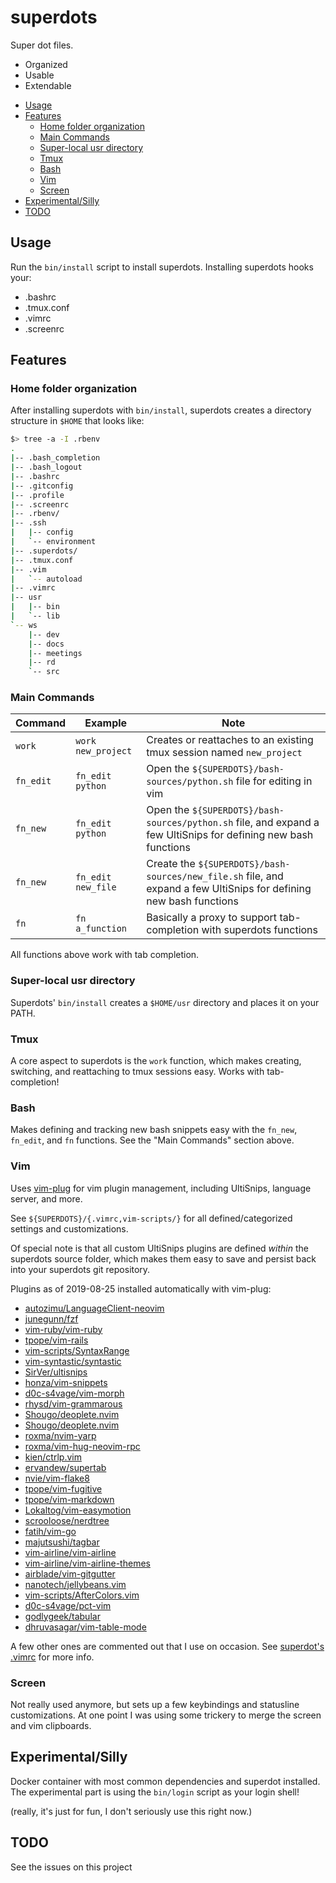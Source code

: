 
# superdots

Super dot files.

* Organized
* Usable
* Extendable

- [Usage](#usage)
- [Features](#features)
  * [Home folder organization](#home-folder-organization)
  * [Main Commands](#main-commands)
  * [Super-local usr directory](#super-local-usr-directory)
  * [Tmux](#tmux)
  * [Bash](#bash)
  * [Vim](#vim)
  * [Screen](#screen)
- [Experimental/Silly](#experimentalsilly)
- [TODO](#todo)

## Usage

Run the `bin/install` script to install superdots. Installing superdots hooks
your:

* .bashrc
* .tmux.conf
* .vimrc
* .screenrc

## Features

### Home folder organization

After installing superdots with `bin/install`, superdots creates a directory
structure in `$HOME` that looks like:

```bash
$> tree -a -I .rbenv
.
|-- .bash_completion
|-- .bash_logout
|-- .bashrc
|-- .gitconfig
|-- .profile
|-- .screenrc
|-- .rbenv/
|-- .ssh
|   |-- config
|   `-- environment
|-- .superdots/
|-- .tmux.conf
|-- .vim
|   `-- autoload
|-- .vimrc
|-- usr
|   |-- bin
|   `-- lib
`-- ws
    |-- dev
    |-- docs
    |-- meetings
    |-- rd
    `-- src
```

### Main Commands

| Command   | Example            | Note                                                                                                                |
|-----------|--------------------|---------------------------------------------------------------------------------------------------------------------|
| `work`    | `work new_project` | Creates or reattaches to an existing tmux session named `new_project`                                               |
| `fn_edit` | `fn_edit python`   | Open the `${SUPERDOTS}/bash-sources/python.sh` file for editing in vim                                              |
| `fn_new`  | `fn_edit python`   | Open the `${SUPERDOTS}/bash-sources/python.sh` file, and expand a few UltiSnips for defining new bash functions     |
| `fn_new`  | `fn_edit new_file` | Create the `${SUPERDOTS}/bash-sources/new_file.sh` file, and expand a few UltiSnips for defining new bash functions |
| `fn`      | `fn a_function`    | Basically a proxy to support tab-completion with superdots functions                                                |

All functions above work with tab completion.

### Super-local usr directory

Superdots' `bin/install` creates a `$HOME/usr` directory and places it on your
PATH.

### Tmux

A core aspect to superdots is the `work` function, which makes creating,
switching, and reattaching to tmux sessions easy. Works with tab-completion!

### Bash

Makes defining and tracking new bash snippets easy with the `fn_new`, `fn_edit`,
and `fn` functions. See the "Main Commands" section above.

### Vim

Uses [vim-plug](https://github.com/junegunn/vim-plug) for vim plugin management,
including UltiSnips, language server, and more.

See `${SUPERDOTS}/{.vimrc,vim-scripts/}` for all defined/categorized settings
and customizations.

Of special note is that all custom UltiSnips plugins are defined *within* the
superdots source folder, which makes them easy to save and persist back into
your superdots git repository.

Plugins as of 2019-08-25 installed automatically with vim-plug:

* [autozimu/LanguageClient-neovim](https://github.com/autozimu/LanguageClient-neovim)
* [junegunn/fzf](https://github.com/junegunn/fzf)
* [vim-ruby/vim-ruby](https://github.com/vim-ruby/vim-ruby)
* [tpope/vim-rails](https://github.com/tpope/vim-rails)
* [vim-scripts/SyntaxRange](https://github.com/vim-scripts/SyntaxRange)
* [vim-syntastic/syntastic](https://github.com/vim-syntastic/syntastic)
* [SirVer/ultisnips](https://github.com/SirVer/ultisnips)
* [honza/vim-snippets](https://github.com/honza/vim-snippets)
* [d0c-s4vage/vim-morph](https://github.com/d0c-s4vage/vim-morph)
* [rhysd/vim-grammarous](https://github.com/rhysd/vim-grammarous)
* [Shougo/deoplete.nvim](https://github.com/Shougo/deoplete.nvim)
* [Shougo/deoplete.nvim](https://github.com/Shougo/deoplete.nvim)
* [roxma/nvim-yarp](https://github.com/roxma/nvim-yarp)
* [roxma/vim-hug-neovim-rpc](https://github.com/roxma/vim-hug-neovim-rpc)
* [kien/ctrlp.vim](https://github.com/kien/ctrlp.vim)
* [ervandew/supertab](https://github.com/ervandew/supertab)
* [nvie/vim-flake8](https://github.com/nvie/vim-flake8)
* [tpope/vim-fugitive](https://github.com/tpope/vim-fugitive)
* [tpope/vim-markdown](https://github.com/tpope/vim-markdown)
* [Lokaltog/vim-easymotion](https://github.com/Lokaltog/vim-easymotion)
* [scrooloose/nerdtree](https://github.com/scrooloose/nerdtree)
* [fatih/vim-go](https://github.com/fatih/vim-go)
* [majutsushi/tagbar](https://github.com/majutsushi/tagbar)
* [vim-airline/vim-airline](https://github.com/vim-airline/vim-airline)
* [vim-airline/vim-airline-themes](https://github.com/vim-airline/vim-airline-themes)
* [airblade/vim-gitgutter](https://github.com/airblade/vim-gitgutter)
* [nanotech/jellybeans.vim](https://github.com/nanotech/jellybeans.vim)
* [vim-scripts/AfterColors.vim](https://github.com/vim-scripts/AfterColors.vim)
* [d0c-s4vage/pct-vim](https://github.com/d0c-s4vage/pct-vim)
* [godlygeek/tabular](https://github.com/godlygeek/tabular)
* [dhruvasagar/vim-table-mode](https://github.com/dhruvasagar/vim-table-mode)

A few other ones are commented out that I use on occasion. See
[superdot's .vimrc](https://github.com/d0c-s4vage/superdots/blob/master/.vimrc)
for more info.

### Screen

Not really used anymore, but sets up a few keybindings and statusline
customizations. At one point I was using some trickery to merge the screen and
vim clipboards.

## Experimental/Silly

Docker container with most common dependencies and superdot installed. The
experimental part is using the `bin/login` script as your login shell!

(really, it's just for fun, I don't seriously use this right now.)

## TODO

See the issues on this project
